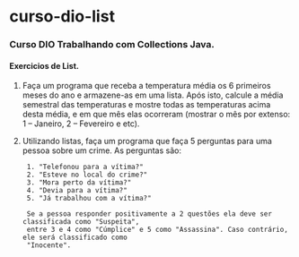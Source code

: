 # curso-dio-list

### Curso DIO Trabalhando com Collections Java.

#### Exercicios de List.

1. Faça um programa que receba a temperatura média os 6 primeiros meses do ano e armazene-as
   em uma lista. Após isto, calcule a média semestral das temperaturas e mostre todas as
   temperaturas acima desta média, e em que mês elas ocorreram (mostrar o mês por extenso:
   1 – Janeiro, 2 – Fevereiro e etc).

2. Utilizando listas, faça um programa que faça 5 perguntas para uma pessoa sobre um crime.
      As perguntas são:
      
        1. "Telefonou para a vítima?"
        2. "Esteve no local do crime?"
        3. "Mora perto da vítima?"
        4. "Devia para a vítima?"
        5. "Já trabalhou com a vítima?"
        
        Se a pessoa responder positivamente a 2 questões ela deve ser classificada como "Suspeita",
        entre 3 e 4 como "Cúmplice" e 5 como "Assassina". Caso contrário, ele será classificado como
        "Inocente".
